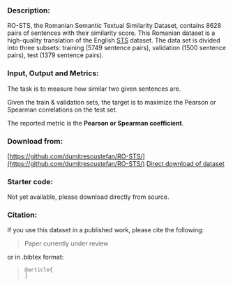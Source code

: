 ### Description:

RO-STS, the Romanian Semantic Textual Similarity Dataset, contains 8628 pairs of sentences with their similarity score. This Romanian dataset is a high-quality translation of the English [STS](https://ixa2.si.ehu.eus/stswiki/index.php/STSbenchmark) dataset. The data set is divided into three subsets: training (5749 sentence pairs), validation (1500 sentence pairs), test (1379 sentence pairs).

### Input, Output and Metrics:

The task is to measure how similar two given sentences are.

Given the train & validation sets, the target is to maximize the Pearson or Spearman correlations on the test set.

The reported metric is the **Pearson or Spearman coefficient**.

### Download from:

[https://github.com/dumitrescustefan/RO-STS/](https://github.com/dumitrescustefan/RO-STS/)
[Direct download of dataset](https://github.com/dumitrescustefan/RO-STS/tree/master/dataset/text-similarity)

### Starter code:

Not yet available, please download directly from source.

### Citation:

If you use this dataset in a published work, please cite the following:


> Paper currently under review


or in .bibtex format:


>     @article{
>     }

